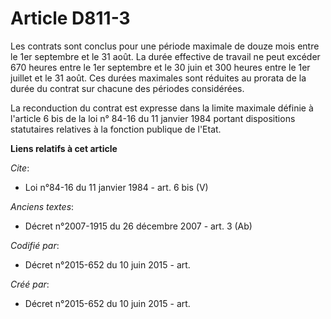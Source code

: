 # Article D811-3

Les contrats sont conclus pour une période maximale de douze mois entre le 1er septembre et le 31 août. La durée effective de
travail ne peut excéder 670 heures entre le 1er septembre et le 30 juin et 300 heures entre le 1er juillet et le 31 août. Ces
durées maximales sont réduites au prorata de la durée du contrat sur chacune des périodes considérées.

La reconduction du contrat est expresse dans la limite maximale définie à l'article 6 bis de la loi n° 84-16 du 11 janvier
1984 portant dispositions statutaires relatives à la fonction publique de l'Etat.

**Liens relatifs à cet article**

_Cite_:

  - Loi n°84-16 du 11 janvier 1984 - art. 6 bis (V)

_Anciens textes_:

  - Décret n°2007-1915 du 26 décembre 2007 - art. 3 (Ab)

_Codifié par_:

  - Décret n°2015-652 du 10 juin 2015 - art.

_Créé par_:

  - Décret n°2015-652 du 10 juin 2015 - art.
